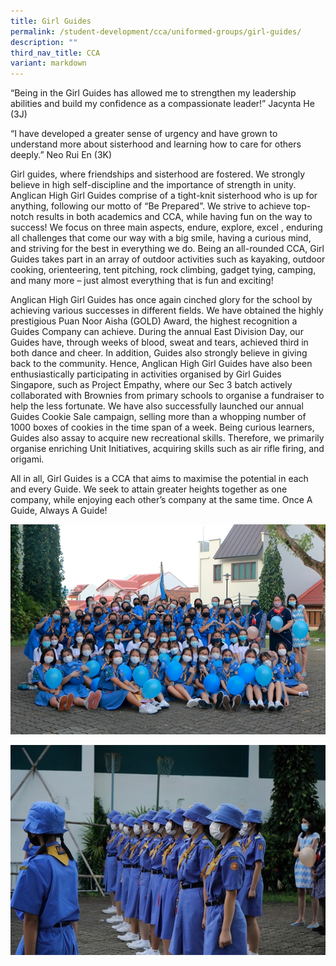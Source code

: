 ```yaml
---
title: Girl Guides
permalink: /student-development/cca/uniformed-groups/girl-guides/
description: ""
third_nav_title: CCA
variant: markdown
---
```



“Being in the Girl Guides has allowed me to strengthen my leadership abilities and build my confidence as a compassionate leader!” Jacynta He (3J)

“I have developed a greater sense of urgency and have grown to understand more about sisterhood and learning how to care for others deeply.” Neo Rui En (3K)

Girl guides, where friendships and sisterhood are fostered. We strongly believe in high self-discipline and the importance of strength in unity. Anglican High Girl Guides comprise of a tight-knit sisterhood who is up for anything, following our motto of “Be Prepared”. We strive to achieve top-notch results in both academics and CCA, while having fun on the way to success! We focus on three main aspects, endure, explore, excel , enduring all challenges that come our way with a big smile, having a curious mind, and striving for the best in everything we do. Being an all-rounded CCA, Girl Guides takes part in an array of outdoor activities such as kayaking, outdoor cooking, orienteering, tent pitching, rock climbing, gadget tying, camping, and many more – just almost everything that is fun and exciting!

Anglican High Girl Guides has once again cinched glory for the school by achieving various successes in different fields. We have obtained the highly prestigious Puan Noor Aisha (GOLD) Award, the highest recognition a Guides Company can achieve. During the annual East Division Day, our Guides have, through weeks of blood, sweat and tears, achieved third in both dance and cheer. In addition, Guides also strongly believe in giving back to the community. Hence, Anglican High Girl Guides have also been enthusiastically participating in activities organised by Girl Guides Singapore, such as Project Empathy, where our Sec 3 batch actively collaborated with Brownies from primary schools to organise a fundraiser to help the less fortunate. We have also successfully launched our annual Guides Cookie Sale campaign, selling more than a whopping number of 1000 boxes of cookies in the time span of a week. Being curious learners, Guides also assay to acquire new recreational skills. Therefore, we primarily organise enriching Unit Initiatives, acquiring skills such as air rifle firing, and origami.

All in all, Girl Guides is a CCA that aims to maximise the potential in each and every Guide. We seek to attain greater heights together as one company, while enjoying each other’s company at the same time. Once A Guide, Always A Guide!

![](/images/Student%20Development/CCA/Girl%20Guides/2022_Girl_Guides_01.jpg)

![](/images/Student%20Development/CCA/Girl%20Guides/2022_Girl_Guides_02.jpg)